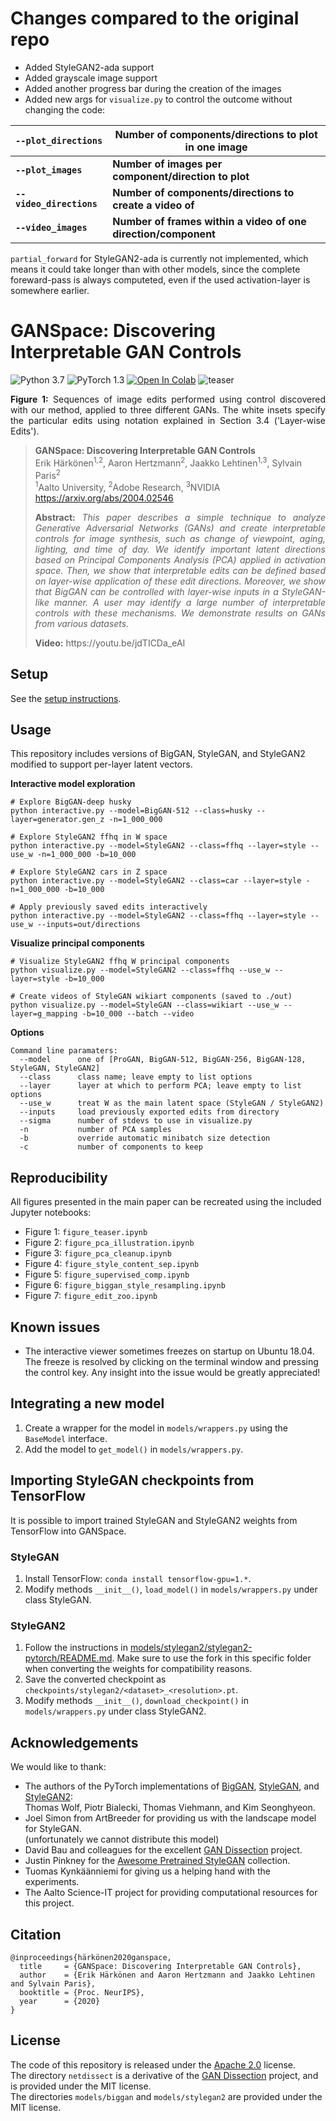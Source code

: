 # Changes compared to the original repo
* Added StyleGAN2-ada support
* Added grayscale image support
* Added another progress bar during the creation of the images
* Added new args for `visualize.py` to control the outcome without changing the code:

`--plot_directions` | Number of components/directions to plot in one image
--- | --- 
**`--plot_images`** | **Number of images per component/direction to plot**
**`--video_directions`** | **Number of components/directions to create a video of**
**`--video_images`** | **Number of frames within a video of one direction/component**

`partial_forward` for StyleGAN2-ada is currently not implemented, which means it could take longer than with other models, since the complete foreward-pass is always computeted, even if the used activation-layer is somewhere earlier.


# GANSpace: Discovering Interpretable GAN Controls
![Python 3.7](https://img.shields.io/badge/python-3.7-green.svg)
![PyTorch 1.3](https://img.shields.io/badge/pytorch-1.3-green.svg)
[![Open In Colab](https://colab.research.google.com/assets/colab-badge.svg)](https://colab.research.google.com/github/harskish/ganspace/blob/master/notebooks/Ganspace_colab.ipynb)
![teaser](teaser.jpg)
<p align="justify"><b>Figure 1:</b> Sequences of image edits performed using control discovered with our method, applied to three different GANs. The white insets specify the particular edits using notation explained in Section 3.4 ('Layer-wise Edits').</p>


> **GANSpace: Discovering Interpretable GAN Controls**<br>
> Erik Härkönen<sup>1,2</sup>, Aaron Hertzmann<sup>2</sup>, Jaakko Lehtinen<sup>1,3</sup>, Sylvain Paris<sup>2</sup><br>
> <sup>1</sup>Aalto University, <sup>2</sup>Adobe Research, <sup>3</sup>NVIDIA<br>
> https://arxiv.org/abs/2004.02546
>
> <p align="justify"><b>Abstract:</b> <i>This paper describes a simple technique to analyze Generative Adversarial Networks (GANs) and create interpretable controls for image synthesis, such as change of viewpoint, aging, lighting, and time of day. We identify important latent directions based on Principal Components Analysis (PCA) applied in activation space. Then, we show that interpretable edits can be defined based on layer-wise application of these edit directions. Moreover, we show that BigGAN can be controlled with layer-wise inputs in a StyleGAN-like manner. A user may identify a large number of interpretable controls with these mechanisms. We demonstrate results on GANs from various datasets.</i></p>
> <p align="justify"><b>Video:</b> 
> https://youtu.be/jdTICDa_eAI

## Setup
See the [setup instructions](SETUP.md).

## Usage
This repository includes versions of BigGAN, StyleGAN, and StyleGAN2 modified to support per-layer latent vectors.

**Interactive model exploration**
```
# Explore BigGAN-deep husky
python interactive.py --model=BigGAN-512 --class=husky --layer=generator.gen_z -n=1_000_000

# Explore StyleGAN2 ffhq in W space
python interactive.py --model=StyleGAN2 --class=ffhq --layer=style --use_w -n=1_000_000 -b=10_000

# Explore StyleGAN2 cars in Z space
python interactive.py --model=StyleGAN2 --class=car --layer=style -n=1_000_000 -b=10_000
```
```
# Apply previously saved edits interactively
python interactive.py --model=StyleGAN2 --class=ffhq --layer=style --use_w --inputs=out/directions
```

**Visualize principal components**
```
# Visualize StyleGAN2 ffhq W principal components
python visualize.py --model=StyleGAN2 --class=ffhq --use_w --layer=style -b=10_000

# Create videos of StyleGAN wikiart components (saved to ./out)
python visualize.py --model=StyleGAN --class=wikiart --use_w --layer=g_mapping -b=10_000 --batch --video
```

**Options**
```
Command line paramaters:
  --model      one of [ProGAN, BigGAN-512, BigGAN-256, BigGAN-128, StyleGAN, StyleGAN2]
  --class      class name; leave empty to list options
  --layer      layer at which to perform PCA; leave empty to list options
  --use_w      treat W as the main latent space (StyleGAN / StyleGAN2)
  --inputs     load previously exported edits from directory
  --sigma      number of stdevs to use in visualize.py
  -n           number of PCA samples
  -b           override automatic minibatch size detection
  -c           number of components to keep
```

## Reproducibility
All figures presented in the main paper can be recreated using the included Jupyter notebooks:
* Figure 1: `figure_teaser.ipynb`
* Figure 2: `figure_pca_illustration.ipynb`
* Figure 3: `figure_pca_cleanup.ipynb`
* Figure 4: `figure_style_content_sep.ipynb`
* Figure 5: `figure_supervised_comp.ipynb`
* Figure 6: `figure_biggan_style_resampling.ipynb`
* Figure 7: `figure_edit_zoo.ipynb`

## Known issues
* The interactive viewer sometimes freezes on startup on Ubuntu 18.04. The freeze is resolved by clicking on the terminal window and pressing the control key. Any insight into the issue would be greatly appreciated!

## Integrating a new model
1. Create a wrapper for the model in `models/wrappers.py` using the `BaseModel` interface.
2. Add the model to `get_model()` in `models/wrappers.py`.

## Importing StyleGAN checkpoints from TensorFlow
It is possible to import trained StyleGAN and StyleGAN2 weights from TensorFlow into GANSpace.

### StyleGAN
1. Install TensorFlow: `conda install tensorflow-gpu=1.*`.
2. Modify methods `__init__()`, `load_model()` in `models/wrappers.py` under class StyleGAN.

### StyleGAN2
1. Follow the instructions in [models/stylegan2/stylegan2-pytorch/README.md](https://github.com/harskish/stylegan2-pytorch/blob/master/README.md#convert-weight-from-official-checkpoints). Make sure to use the fork in this specific folder when converting the weights for compatibility reasons.
2. Save the converted checkpoint as `checkpoints/stylegan2/<dataset>_<resolution>.pt`.
3. Modify methods `__init__()`, `download_checkpoint()` in `models/wrappers.py` under class StyleGAN2.

## Acknowledgements
We would like to thank:

* The authors of the PyTorch implementations of [BigGAN][biggan_pytorch], [StyleGAN][stylegan_pytorch], and [StyleGAN2][stylegan2_pytorch]:<br>Thomas Wolf, Piotr Bialecki, Thomas Viehmann, and Kim Seonghyeon.
* Joel Simon from ArtBreeder for providing us with the landscape model for StyleGAN.<br>(unfortunately we cannot distribute this model)
* David Bau and colleagues for the excellent [GAN Dissection][gandissect] project.
* Justin Pinkney for the [Awesome Pretrained StyleGAN][pretrained_stylegan] collection.
* Tuomas Kynkäänniemi for giving us a helping hand with the experiments.
* The Aalto Science-IT project for providing computational resources for this project.

## Citation
```
@inproceedings{härkönen2020ganspace,
  title     = {GANSpace: Discovering Interpretable GAN Controls},
  author    = {Erik Härkönen and Aaron Hertzmann and Jaakko Lehtinen and Sylvain Paris},
  booktitle = {Proc. NeurIPS},
  year      = {2020}
}
```

## License

The code of this repository is released under the [Apache 2.0](LICENSE) license.<br>
The directory `netdissect` is a derivative of the [GAN Dissection][gandissect] project, and is provided under the MIT license.<br>
The directories `models/biggan` and `models/stylegan2` are provided under the MIT license.


[biggan_pytorch]: https://github.com/huggingface/pytorch-pretrained-BigGAN
[stylegan_pytorch]: https://github.com/lernapparat/lernapparat/blob/master/style_gan/pytorch_style_gan.ipynb
[stylegan2_pytorch]: https://github.com/rosinality/stylegan2-pytorch
[gandissect]: https://github.com/CSAILVision/GANDissect
[pretrained_stylegan]: https://github.com/justinpinkney/awesome-pretrained-stylegan
